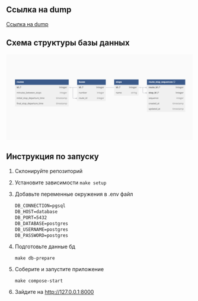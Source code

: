 ## Ссылка на dump
[Ссылка на dump](https://github.com/mom4uk/itglobaltest/blob/master/dumpfile.sql)

## Схема структуры базы данных
![Схема](https://github.com/mom4uk/itglobaltest/blob/master/other/Screenshot%202024-11-29%20at%2013.42.03.png)

## Инструкция по запуску

1. Склонируйте репозиторий

2. Установите зависимости
    `make setup`
3. Добавьте переменные окружения в .env файл
    ```
    DB_CONNECTION=pgsql
    DB_HOST=database
    DB_PORT=5432
    DB_DATABASE=postgres
    DB_USERNAME=postgres
    DB_PASSWORD=postgres
    ```
4. Подготовьте данные бд
    ```
    make db-prepare
    ```
5. Соберите и запустите приложение

    ```
    make compose-start
    ```
6. Зайдите на http://127.0.0.1:8000